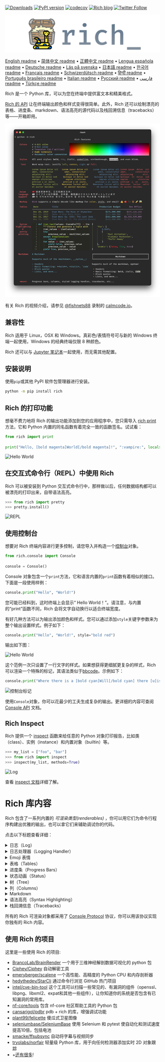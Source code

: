 [![Downloads](https://pepy.tech/badge/rich/month)](https://pepy.tech/project/rich)
[![PyPI version](https://badge.fury.io/py/rich.svg)](https://badge.fury.io/py/rich)
[![codecov](https://codecov.io/gh/Textualize/rich/branch/master/graph/badge.svg)](https://codecov.io/gh/Textualize/rich)
[![Rich blog](https://img.shields.io/badge/blog-rich%20news-yellowgreen)](https://www.willmcgugan.com/tag/rich/)
[![Twitter Follow](https://img.shields.io/twitter/follow/willmcgugan.svg?style=social)](https://twitter.com/willmcgugan)

![Logo](https://github.com/textualize/rich/raw/master/imgs/logo.svg)

[English readme](https://github.com/textualize/rich/blob/master/README.md)
 • [简体中文 readme](https://github.com/textualize/rich/blob/master/README.cn.md)
 • [正體中文 readme](https://github.com/textualize/rich/blob/master/README.zh-tw.md)
 • [Lengua española readme](https://github.com/textualize/rich/blob/master/README.es.md)
 • [Deutsche readme](https://github.com/textualize/rich/blob/master/README.de.md)
 • [Läs på svenska](https://github.com/textualize/rich/blob/master/README.sv.md)
 • [日本語 readme](https://github.com/textualize/rich/blob/master/README.ja.md)
 • [한국어 readme](https://github.com/textualize/rich/blob/master/README.kr.md)
 • [Français readme](https://github.com/textualize/rich/blob/master/README.fr.md)
 • [Schwizerdütsch readme](https://github.com/textualize/rich/blob/master/README.de-ch.md)
 • [हिन्दी readme](https://github.com/textualize/rich/blob/master/README.hi.md)
 • [Português brasileiro readme](https://github.com/textualize/rich/blob/master/README.pt-br.md)
 • [Italian readme](https://github.com/textualize/rich/blob/master/README.it.md)
 • [Русский readme](https://github.com/textualize/rich/blob/master/README.ru.md)
  • [فارسی readme](https://github.com/textualize/rich/blob/master/README.fa.md)
 • [Türkçe readme](https://github.com/textualize/rich/blob/master/README.tr.md)

Rich 是一个 Python 库，可以为您在终端中提供富文本和精美格式。

[Rich 的 API](https://rich.readthedocs.io/en/latest/) 让在终端输出颜色和样式变得很简单。此外，Rich 还可以绘制漂亮的表格、进度条、markdown、语法高亮的源代码以及栈回溯信息（tracebacks）等——开箱即用。

![功能纵览](https://github.com/textualize/rich/raw/master/imgs/features.png)

有关 Rich 的视频介绍，请参见
[@fishnets88](https://twitter.com/fishnets88) 录制的
[calmcode.io](https://calmcode.io/rich/introduction.html)。

## 兼容性

Rich 适用于 Linux，OSX 和 Windows。真彩色/表情符号可与新的 Windows 终端一起使用，Windows 的经典终端仅限 8 种颜色。

Rich 还可以与 [Jupyter 笔记本](https://jupyter.org/)一起使用，而无需其他配置。

## 安装说明

使用`pip`或其他 PyPI 软件包管理器进行安装。

```sh
python -m pip install rich
```

## Rich 的打印功能

想毫不费力地将 Rich 的输出功能添加到您的应用程序中，您只需导入 [rich print](https://rich.readthedocs.io/en/latest/introduction.html#quick-start) 方法，它和 Python 内置的同名函数有着完全一致的函数签名。试试看：

```python
from rich import print

print("Hello, [bold magenta]World[/bold magenta]!", ":vampire:", locals())
```

![Hello World](https://github.com/textualize/rich/raw/master/imgs/print.png)

## 在交互式命令行（REPL）中使用 Rich

Rich 可以被安装到 Python 交互式命令行中，那样做以后，任何数据结构都可以被漂亮的打印出来，自带语法高亮。

```python
>>> from rich import pretty
>>> pretty.install()
```

![REPL](https://github.com/textualize/rich/raw/master/imgs/repl.png)

## 使用控制台

想要对 Rich 终端内容进行更多控制，请您导入并构造一个[控制台](https://rich.readthedocs.io/en/latest/reference/console.html#rich.console.Console)对象。

```python
from rich.console import Console

console = Console()
```

Console 对象包含一个`print`方法，它和语言内置的`print`函数有着相似的接口。下面是一段使用样例：

```python
console.print("Hello", "World!")
```

您可能已经料到，这时终端上会显示“ Hello World！”。请注意，与内置的“print”函数不同，Rich 会将文字自动换行以适合终端宽度。

有好几种方法可以为输出添加颜色和样式。您可以通过添加`style`关键字参数来为整个输出设置样式。例子如下：

```python
console.print("Hello", "World!", style="bold red")
```

输出如下图：

![Hello World](https://github.com/textualize/rich/raw/master/imgs/hello_world.png)

这个范例一次只设置了一行文字的样式。如果想获得更细腻更复杂的样式，Rich 可以渲染一个特殊的标记，其语法类似于[bbcode](https://en.wikipedia.org/wiki/BBCode)。示例如下：

```python
console.print("Where there is a [bold cyan]Will[/bold cyan] there [u]is[/u] a [i]way[/i].")
```

![控制台标记](https://github.com/textualize/rich/raw/master/imgs/where_there_is_a_will.png)

使用`Console`对象，你可以花最少的工夫生成复杂的输出。更详细的内容可查阅 [Console API](https://rich.readthedocs.io/en/latest/console.html) 文档。

## Rich Inspect

Rich 提供一个 [inspect](https://rich.readthedocs.io/en/latest/reference/init.html?highlight=inspect#rich.inspect) 函数来给任意的 Python 对象打印报告，比如类（class）、实例（instance）和内置对象（builtin）等。

```python
>>> my_list = ["foo", "bar"]
>>> from rich import inspect
>>> inspect(my_list, methods=True)
```

![Log](https://github.com/textualize/rich/raw/master/imgs/inspect.png)

查看  [inspect 文档](https://rich.readthedocs.io/en/latest/reference/init.html#rich.inspect)详细了解。

# Rich 库内容

Rich 包含了一系列内置的 _可渲染类型(renderables)_ ，你可以用它们为命令行程序构建出优雅的输出，也可以拿它们来辅助调试你的代码。

点击以下标题查看详细：

<details>
<summary>日志（Log）</summary>

Console 对象有一个与`print()`类似的`log()`方法，但它会多输出一列内容，里面包含当前时间以及调用方法的文件行号。默认情况下，Rich 将针对 Python 结构和 repr 字符串添加语法高亮。如果您记录一个集合（如字典或列表），Rich 会把它漂亮地打印出来，使其切合可用空间。下面是其中一些功能的示例：

```python
from rich.console import Console
console = Console()

test_data = [
    {"jsonrpc": "2.0", "method": "sum", "params": [None, 1, 2, 4, False, True], "id": "1",},
    {"jsonrpc": "2.0", "method": "notify_hello", "params": [7]},
    {"jsonrpc": "2.0", "method": "subtract", "params": [42, 23], "id": "2"},
]

def test_log():
    enabled = False
    context = {
        "foo": "bar",
    }
    movies = ["Deadpool", "Rise of the Skywalker"]
    console.log("Hello from", console, "!")
    console.log(test_data, log_locals=True)


test_log()
```

以上范例的输出如下：

![日志](https://github.com/textualize/rich/raw/master/imgs/log.png)

注意其中的`log_locals`参数会输出一个表格，该表格包含调用 log 方法的局部变量。

log 方法既可用于将常驻进程（例如服务器进程）的日志打印到终端，在调试时也是个好帮手。

</details>
<details>
<summary>日志处理器（Logging Handler）</summary>

您还可以使用内置的[处理器类](https://rich.readthedocs.io/en/latest/logging.html)来对 Python 的 logging 模块的输出进行格式化和着色。下面是输出示例：

![记录](https://github.com/textualize/rich/raw/master/imgs/logging.png)

</details>

<details>
<summary>Emoji 表情</summary>

将名称放在两个冒号之间即可在控制台输出中插入 emoji 表情符。示例如下：

```python
>>> console.print(":smiley: :vampire: :pile_of_poo: :thumbs_up: :raccoon:")
😃 🧛 💩 👍 🦝
```

请谨慎地使用此功能。

</details>

<details>
<summary>表格（Tables）</summary>

Rich 可以使用 Unicode 框字符来呈现多变的[表格](https://rich.readthedocs.io/en/latest/tables.html)。Rich 包含多种边框，样式，单元格对齐等格式设置的选项。下面是一个简单的示例：

```python
from rich.console import Console
from rich.table import Column, Table

console = Console()

table = Table(show_header=True, header_style="bold magenta")
table.add_column("Date", style="dim", width=12)
table.add_column("Title")
table.add_column("Production Budget", justify="right")
table.add_column("Box Office", justify="right")
table.add_row(
    "Dec 20, 2019", "Star Wars: The Rise of Skywalker", "$275,000,000", "$375,126,118"
)
table.add_row(
    "May 25, 2018",
    "[red]Solo[/red]: A Star Wars Story",
    "$275,000,000",
    "$393,151,347",
)
table.add_row(
    "Dec 15, 2017",
    "Star Wars Ep. VIII: The Last Jedi",
    "$262,000,000",
    "[bold]$1,332,539,889[/bold]",
)

console.print(table)
```

该示例的输出如下：

![表格](https://github.com/textualize/rich/raw/master/imgs/table.png)

请注意，控制台标记的呈现方式与`print()`和`log()`相同。实际上，由 Rich 渲染的任何内容都可以添加到标题/行（甚至其他表格）中。

`Table`类很聪明，可以调整列的大小以适合终端的可用宽度，并能根据需要对文字折行。下面是相同的示例，输出与比上表小的终端上：

![表格 2](https://github.com/textualize/rich/raw/master/imgs/table2.png)

</details>

<details>
<summary>进度条（Progress Bars）</summary>

Rich 可以渲染多种“无闪烁”的[进度](https://rich.readthedocs.io/en/latest/progress.html)条图形，以跟踪长时间运行的任务。

基本用法：用`track`函数调用任何程序并迭代结果。下面是一个例子：

```python
from rich.progress import track

for step in track(range(100)):
    do_step(step)
```

添加多个进度条并不难。以下是从文档中获取的示例：

![进度](https://github.com/textualize/rich/raw/master/imgs/progress.gif)

这些列可以配置为显示您所需的任何详细信息。内置列包括完成百分比，文件大小，文件速度和剩余时间。下面是显示正在进行的下载的示例：

![进度](https://github.com/textualize/rich/raw/master/imgs/downloader.gif)

要自己尝试一下，请参阅[examples/downloader.py](https://github.com/textualize/rich/blob/master/examples/downloader.py)，它可以在显示进度的同时下载多个 URL。

</details>

<details>
<summary>状态动画（Status）</summary>

对于那些很难计算进度的情况，你可以使用 [status](https://rich.readthedocs.io/en/latest/reference/console.html#rich.console.Console.status) 方法，它会展示一个“环形旋转（spinner）”的动画和文字信息。这个动画并不会妨碍你正常使用控制台。下面是个例子：

```python
from time import sleep
from rich.console import Console

console = Console()
tasks = [f"task {n}" for n in range(1, 11)]

with console.status("[bold green]Working on tasks...") as status:
    while tasks:
        task = tasks.pop(0)
        sleep(1)
        console.log(f"{task} complete")
```

这会往终端生成以下输出：

![status](https://github.com/textualize/rich/raw/master/imgs/status.gif)

这个旋转动画借鉴自 [cli-spinners](https://www.npmjs.com/package/cli-spinners) 项目。你可以通过`spinner`参数指定一种动画效果。执行以下命令来查看所有可选值：

```
python -m rich.spinner
```

这会往终端输出以下内容：

![spinners](https://github.com/textualize/rich/raw/master/imgs/spinners.gif)

</details>

<details>
<summary>树（Tree）</summary>

Rich 可以渲染一个包含引导线的[树（tree）](https://rich.readthedocs.io/en/latest/tree.html)。对于展示文件目录结构和其他分级数据来说，树是理想选择。

树的标签可以是简单文本或任何 Rich 能渲染的东西。执行以下命令查看演示：

```
python -m rich.tree
```

这会产生以下输出：

![markdown](https://github.com/textualize/rich/raw/master/imgs/tree.png)

[tree.py](https://github.com/textualize/rich/blob/master/examples/tree.py) 是一个展示任意目录的文件树视图的样例文件，类似于 Linux 中的 `tree` 命令。

</details>

<details>
<summary>列（Columns）</summary>

Rich 可以将内容通过排列整齐的，具有相等或最佳的宽度的[列](https://rich.readthedocs.io/en/latest/columns.html)来呈现。下面是（macOS / Linux）`ls`命令的一个非常基本的克隆，用于用列来显示目录列表：

```python
import os
import sys

from rich import print
from rich.columns import Columns

directory = os.listdir(sys.argv[1])
print(Columns(directory))
```

以下屏幕截图是[列示例](https://github.com/textualize/rich/blob/master/examples/columns.py)的输出，该列显示了从 API 提取的数据：

![列](https://github.com/textualize/rich/raw/master/imgs/columns.png)

</details>

<details>
<summary>Markdown</summary>

Rich 可以呈现[markdown](https://rich.readthedocs.io/en/latest/markdown.html)，并可相当不错的将其格式转移到终端。

为了渲染 markdown，请导入`Markdown`类，并使用包含 markdown 代码的字符串来构造它，然后将其打印到控制台。例子如下：

```python
from rich.console import Console
from rich.markdown import Markdown

console = Console()
with open("README.md") as readme:
    markdown = Markdown(readme.read())
console.print(markdown)
```

该例子的输出如下图：

![markdown](https://github.com/textualize/rich/raw/master/imgs/markdown.png)

</details>

<details>
<summary>语法高亮（Syntax Highlighting）</summary>

Rich 使用[pygments](https://pygments.org/)库来实现[语法高亮显示](https://rich.readthedocs.io/en/latest/syntax.html)。用法类似于渲染 markdown。构造一个`Syntax`对象并将其打印到控制台。下面是一个例子：

```python
from rich.console import Console
from rich.syntax import Syntax

my_code = '''
def iter_first_last(values: Iterable[T]) -> Iterable[Tuple[bool, bool, T]]:
    """Iterate and generate a tuple with a flag for first and last value."""
    iter_values = iter(values)
    try:
        previous_value = next(iter_values)
    except StopIteration:
        return
    first = True
    for value in iter_values:
        yield first, False, previous_value
        first = False
        previous_value = value
    yield first, True, previous_value
'''
syntax = Syntax(my_code, "python", theme="monokai", line_numbers=True)
console = Console()
console.print(syntax)
```

输出如下：

![语法](https://github.com/textualize/rich/raw/master/imgs/syntax.png)

</details>

<details>
<summary>栈回溯信息（Tracebacks）</summary>

Rich 可以渲染出漂亮的[栈回溯信息](https://rich.readthedocs.io/en/latest/traceback.html)，它比标准的 Python 格式更容易阅读，且能显示更多的代码。您可以将 Rich 设置为默认的栈回溯处理程序，这样所有未捕获的异常都将由 Rich 为渲染。

下面是在 OSX（在 Linux 上也类似）系统的效果：

![回溯](https://github.com/textualize/rich/raw/master/imgs/traceback.png)

</details>

所有的 Rich 可渲染对象都采用了 [Console Protocol](https://rich.readthedocs.io/en/latest/protocol.html) 协议，你可以用该协议实现你独有的 Rich 内容。

## 使用 Rich 的项目

这里是一些使用 Rich 的项目:

- [BrancoLab/BrainRender](https://github.com/BrancoLab/BrainRender)
  一个用于三维神经解剖数据可视化的 python 包
- [Ciphey/Ciphey](https://github.com/Ciphey/Ciphey)
  自动解密工具
- [emeryberger/scalene](https://github.com/emeryberger/scalene)
  一个高性能、高精度的 Python CPU 和内存剖析器
- [hedythedev/StarCli](https://github.com/hedythedev/starcli)
  通过命令行浏览 GitHub 热门项目
- [intel/cve-bin-tool](https://github.com/intel/cve-bin-tool)
  这个工具可以扫描一些常见的、有漏洞的组件（openssl、libpng、libxml2、expat和其他一些组件），让你知道你的系统是否包含有已知漏洞的常用库。
- [nf-core/tools](https://github.com/nf)
  包含 nf-core 社区帮助工具的 Python 包
- [cansarigol/pdbr](https://github.com/cansarigol/pdbr)
  pdb + rich 的库，增强调试功能
- [plant99/felicette](https://github.com/plant99/felicette)
  傻瓜式卫星图像
- [seleniumbase/SeleniumBase](https://github.com/seleniumbase/SeleniumBase)
  使用 Selenium 和 pytest 使自动化和测试速度提高10倍，包括电池
- [smacke/ffsubsync](https://github.com/smacke/ffsubsync)
  自动将字幕与视频同步
- [tryolabs/norfair](https://github.com/tryolabs/norfair)
  轻量级 Python 库，用于向任何检测器添加实时 2D 对象跟踪
- +[还有很多](https://github.com/textualize/rich/network/dependents)!
